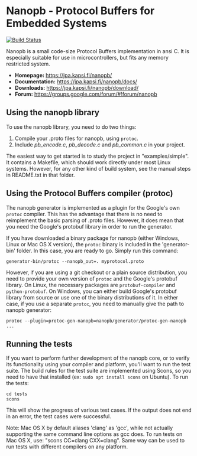 # Nanopb - Protocol Buffers for Embedded Systems

[![Build Status](https://travis-ci.org/nanopb/nanopb.svg?branch=master)](https://travis-ci.org/nanopb/nanopb)

Nanopb is a small code-size Protocol Buffers implementation in ansi C. It is
especially suitable for use in microcontrollers, but fits any memory
restricted system.

- **Homepage:** https://jpa.kapsi.fi/nanopb/
- **Documentation:** https://jpa.kapsi.fi/nanopb/docs/
- **Downloads:** https://jpa.kapsi.fi/nanopb/download/
- **Forum:** https://groups.google.com/forum/#!forum/nanopb

## Using the nanopb library

To use the nanopb library, you need to do two things:

1. Compile your .proto files for nanopb, using `protoc`.
2. Include _pb_encode.c_, _pb_decode.c_ and _pb_common.c_ in your project.

The easiest way to get started is to study the project in "examples/simple".
It contains a Makefile, which should work directly under most Linux systems.
However, for any other kind of build system, see the manual steps in
README.txt in that folder.

## Using the Protocol Buffers compiler (protoc)

The nanopb generator is implemented as a plugin for the Google's own `protoc`
compiler. This has the advantage that there is no need to reimplement the
basic parsing of .proto files. However, it does mean that you need the
Google's protobuf library in order to run the generator.

If you have downloaded a binary package for nanopb (either Windows, Linux or
Mac OS X version), the `protoc` binary is included in the 'generator-bin'
folder. In this case, you are ready to go. Simply run this command:

    generator-bin/protoc --nanopb_out=. myprotocol.proto

However, if you are using a git checkout or a plain source distribution, you
need to provide your own version of `protoc` and the Google's protobuf library.
On Linux, the necessary packages are `protobuf-compiler` and `python-protobuf`.
On Windows, you can either build Google's protobuf library from source or use
one of the binary distributions of it. In either case, if you use a separate
`protoc`, you need to manually give the path to nanopb generator:

    protoc --plugin=protoc-gen-nanopb=nanopb/generator/protoc-gen-nanopb ...

## Running the tests

If you want to perform further development of the nanopb core, or to verify
its functionality using your compiler and platform, you'll want to run the
test suite. The build rules for the test suite are implemented using Scons,
so you need to have that installed (ex: `sudo apt install scons` on Ubuntu). To run the tests:

    cd tests
    scons

This will show the progress of various test cases. If the output does not
end in an error, the test cases were successful.

Note: Mac OS X by default aliases 'clang' as 'gcc', while not actually
supporting the same command line options as gcc does. To run tests on
Mac OS X, use: "scons CC=clang CXX=clang". Same way can be used to run
tests with different compilers on any platform.
